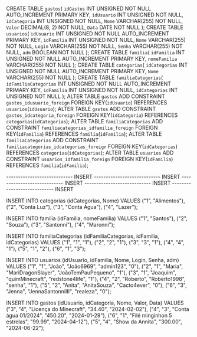 CREATE TABLE `gastos`(
    `idGastos` INT UNSIGNED NOT NULL AUTO_INCREMENT PRIMARY KEY,
    `idUsuario` INT UNSIGNED NOT NULL,
    `idCategoria` INT UNSIGNED NOT NULL,
    `Nome` VARCHAR(255) NOT NULL,
    `Valor` DECIMAL(8, 2) NOT NULL,
    `Data` DATE NOT NULL
);
CREATE TABLE `usuarios`(
    `idUsuario` INT UNSIGNED NOT NULL AUTO_INCREMENT PRIMARY KEY,
    `idFamilia` INT UNSIGNED NOT NULL,
    `Nome` VARCHAR(255) NOT NULL,
    `Login` VARCHAR(255) NOT NULL,
    `Senha` VARCHAR(255) NOT NULL,
    `adm` BOOLEAN NOT NULL
);
CREATE TABLE `familia`(
    `idFamilia` INT UNSIGNED NOT NULL AUTO_INCREMENT PRIMARY KEY,
    `nomeFamilia` VARCHAR(255) NOT NULL
);
CREATE TABLE `categorias`(
    `idCategorias` INT UNSIGNED NOT NULL AUTO_INCREMENT PRIMARY KEY,
    `Nome` VARCHAR(255) NOT NULL
);
CREATE TABLE `familiaCategorias`(
    `idFamiliaCategorias` INT UNSIGNED NOT NULL AUTO_INCREMENT PRIMARY KEY,
    `idFamilia` INT UNSIGNED NOT NULL,
    `idCategorias` INT UNSIGNED NOT NULL
);
ALTER TABLE
    `gastos` ADD CONSTRAINT `gastos_idusuario_foreign` FOREIGN KEY(`idUsuario`) REFERENCES `usuarios`(`idUsuario`);
ALTER TABLE
    `gastos` ADD CONSTRAINT `gastos_idcategoria_foreign` FOREIGN KEY(`idCategoria`) REFERENCES `categorias`(`idCategorias`);
ALTER TABLE
    `familiaCategorias` ADD CONSTRAINT `familiacategorias_idfamilia_foreign` FOREIGN KEY(`idFamilia`) REFERENCES `familia`(`idFamilia`);
ALTER TABLE
    `familiaCategorias` ADD CONSTRAINT `familiacategorias_idcategorias_foreign` FOREIGN KEY(`idCategorias`) REFERENCES `categorias`(`idCategorias`);
ALTER TABLE
    `usuarios` ADD CONSTRAINT `usuarios_idfamilia_foreign` FOREIGN KEY(`idFamilia`) REFERENCES `familia`(`idFamilia`);

---------------------------- INSERT ---------------------------- INSERT ---------------------------- INSERT ---------------------------- INSERT ---------------------------- INSERT 

INSERT INTO categorias (idCategorias, Nome)
VALUES
("1", "Alimentos"),
("2", "Conta Luz"),
("3", "Conta Água"),
("4", "Lazer");



INSERT INTO familia (idFamilia, nomeFamilia)
VALUES
("1", "Santos"),
("2", "Souza"),
("3", "Santonni"),
("4", "Maronni");

INSERT INTO familiaCategorias (idFamiliaCategorias, idFamilia, idCategorias)
VALUES
("1", "1", "1"),
("2", "2", "1"),
("3", "3", "1"),
("4", "4", "1"),
("5", "1", "2"),
("6", "1", "3");


INSERT INTO usuarios (idUsuario, idFamilia, Nome, Login, Senha, adm)
VALUES
("1", "1", "João", "João6969", "admin123", "0"),
("2", "1", "Maria", "MariDragonSlayer", "JoãoTemPauPequeno", "1"),
("3", "1", "Joaquim", "quimMinecraft", "redstone4life", "1"),
("4", "2", "Roberto", "Roberto1998", "senha", "1"),
("5", "2", "Anita", "AnitaSouza", "Cacto4ever", "0"),
("6", "3", "Jenna", "JennaSantonniIII", "realeza", "0");

INSERT INTO gastos (idUsuario, idCategoria, Nome, Valor, Data)
VALUES
("3", "4", "Licença do Minecraft", "34.40", "2024-02-02"),
("4", "3", "Conta água 01/2024", "450.20", "2024-01-29"),
("6", "1", "Filé minginhon 5 estrelas", "99.99", "2024-04-12"),
("5", "4", "Show da Annita", "300.00", "2024-06-22");

